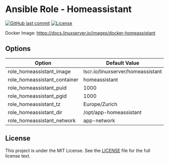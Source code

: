 # Ansible Role - Homeassistant

[![GitHub last commit](https://img.shields.io/github/last-commit/ursinn-ansible/role-homeassistant?logo=github&style=for-the-badge)](https://github.com/ursinn-ansible/role-homeassistant/commits)
[![License](https://img.shields.io/github/license/ursinn-ansible/role-homeassistant?style=for-the-badge)](https://github.com/ursinn-ansible/role-homeassistant/blob/main/LICENSE)

Docker Image: https://docs.linuxserver.io/images/docker-homeassistant

## Options

| Option | Default Value |
| ---- | ---- |
| role_homeassistant_image | lscr.io/linuxserver/homeassistant |
| role_homeassistant_container | homeassistant |
| role_homeassistant_puid | 1000 |
| role_homeassistant_pgid | 1000 |
| role_homeassistant_tz | Europe/Zurich |
| role_homeassistant_dir | /opt/app-homeassistant |
| role_homeassistant_network | app-network |

## License

This project is under the MIT License. See the [LICENSE](https://github.com/ursinn-ansible/role-homeassistant/blob/main/LICENSE) file for the full license text.
